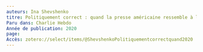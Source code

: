 ```yaml
---
auteurs: Ina Shevshenko
titre: Politiquement correct : quand la presse américaine ressemble à la Pravda
Paru dans: Charlie Hebdo
Année de publication: 2020
page: 
Accès: zotero://select/items/@ShevshenkoPolitiquementcorrectquand2020
---
```


